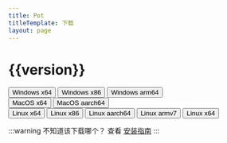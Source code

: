 ```yaml
---
title: Pot
titleTemplate: 下载
layout: page
---
```


<script setup>
import { ref,computed } from 'vue'
import axios from 'axios'

const version = '2.7.7'

const download = (arch,ext)=>{
    if(ext === 'exe'){
        open(`https://gh.pylogmon.com/https://github.com/pot-app/pot-desktop/releases/download/${version}/pot_${version}_${arch}-setup.exe`)
    }else if(ext === 'dmg'){
        open(`https://gh.pylogmon.com/https://github.com/pot-app/pot-desktop/releases/download/${version}/pot_${version}_${arch}.dmg`)
    }else{
        open(`https://gh.pylogmon.com/https://github.com/pot-app/pot-desktop/releases/download/${version}/pot_${version}_${arch}.${ext}`)
    }
}
</script>

<h1 :class="$style.version">{{version}}</h1>

<div :class="$style.wrap">
    <div :class="$style.download">
        <div :class="$style.platform">
            <button :class="$style.button" @click="download('x64','exe')">
                Windows x64
                <Badge type="warning" text=".exe" />
            </button>
            <button :class="$style.button" @click="download('x86','exe')">
                Windows x86
                <Badge type="warning" text=".exe" />
            </button>
            <button :class="$style.button" @click="download('arm64','exe')">
                Windows arm64
                <Badge type="warning" text=".exe" />
            </button>
        </div>
        <div :class="$style.platform">
            <button :class="$style.button" @click="download('x64','dmg')">
                MacOS x64
                <Badge type="warning" text=".dmg" />
            </button>
            <button :class="$style.button" @click="download('aarch64','dmg')">
                MacOS aarch64
                <Badge type="warning" text=".dmg" />
            </button>
        </div>
        <div :class="$style.platform">
            <button :class="$style.button" @click="download('amd64','deb')">
                Linux x64
                <Badge type="warning" text=".deb" />
            </button>
            <button :class="$style.button" @click="download('i386','deb')">
                Linux x86
                <Badge type="warning" text=".deb" />
            </button>
            <button :class="$style.button" @click="download('arm64','deb')">
                Linux aarch64
                <Badge type="warning" text=".deb" />
            </button>
            <button :class="$style.button" @click="download('armhf','deb')">
                Linux armv7
                <Badge type="warning" text=".deb" />
            </button>
            <button :class="$style.button" @click="download('amd64','AppImage')">
                Linux x64
                <Badge type="warning" text=".AppImage" />
            </button>
        </div>
    </div>
</div>

<div :class="$style.warn">
    
:::warning 不知道该下载哪个？
查看 [安装指南](/docs/install)
:::

</div>

<style module>

.warn {
    width: 80%;
    margin: 0 auto;
    text-align: center;
}

.version {
    text-align: center;
    font-weight: bold;
    font-size: 40px;
    margin: 50px 0;
    color: #ffc131;
}

.info {
width: 60%;
margin: 50px auto;
padding: 10px;
font-weight: bold;
font-size: 20px;
background-color: #ffc13140;
border-radius: 4px;
}

.wrap {
display: flex;
width: 100%;
justify-content: center;
}

.download {
display: grid;
grid-template-columns: repeat(auto-fit, minmax(250px, 1fr));
grid-column-gap: 20px;
width: 80%;
}

.platform {
display: flex;
flex-direction: column;
justify-content: space-around;
}

.button {
min-width: 250px;
width: 100%;
height: 50px;
padding: 10px;
margin-bottom: 20px;
font-weight: bold;
font-size: 20px;
background-color: #288ae2;
border-radius: 6px;
}
</style>
